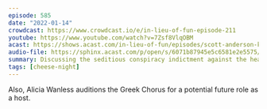 ```yaml
---
episode: 585
date: "2022-01-14"
crowdcast: https://www.crowdcast.io/e/in-lieu-of-fun-episode-211
youtube: https://www.youtube.com/watch?v=7Zsf8VlqOBM
acast: https://shows.acast.com/in-lieu-of-fun/episodes/scott-anderson-keeps-his-oath
audio-file: https://sphinx.acast.com/p/open/s/6071b87945e5c6581e2e5575/e/61e2fa9b1132af00116c6108/media.mp3
summary: Discussing the seditious conspiracy indictment against the head of the Oath Keepers
tags: [cheese-night]
---
```

Also, Alicia Wanless auditions the Greek Chorus for a potential future role as a host.
